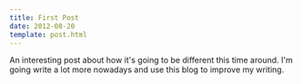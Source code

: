 ```yaml
---
title: First Post
date: 2012-08-20
template: post.html
---
```


An interesting post about how it's going to be different this time around. 
I'm going write a lot more nowadays and use this blog to improve my writing.

